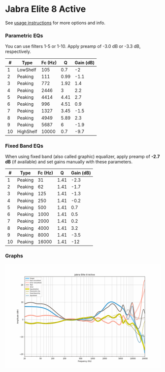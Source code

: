 # Jabra Elite 8 Active
See [usage instructions](https://github.com/jaakkopasanen/AutoEq#usage) for more options and info.

### Parametric EQs
You can use filters 1-5 or 1-10. Apply preamp of -3.0 dB or -3.3 dB, respectively.

|   # | Type      |   Fc (Hz) |    Q |   Gain (dB) |
|-----|-----------|-----------|------|-------------|
|   1 | LowShelf  |       105 | 0.7  |        -2   |
|   2 | Peaking   |       111 | 0.99 |        -1.1 |
|   3 | Peaking   |       772 | 1.92 |         1.4 |
|   4 | Peaking   |      2446 | 3    |         2.2 |
|   5 | Peaking   |      4414 | 4.41 |         2.7 |
|   6 | Peaking   |       996 | 4.51 |         0.9 |
|   7 | Peaking   |      1327 | 3.45 |        -1.5 |
|   8 | Peaking   |      4949 | 5.89 |         2.3 |
|   9 | Peaking   |      5687 | 6    |        -1.9 |
|  10 | HighShelf |     10000 | 0.7  |        -9.7 |

### Fixed Band EQs
When using fixed band (also called graphic) equalizer, apply preamp of **-2.7 dB** (if available) and set gains manually with these parameters.

|   # | Type    |   Fc (Hz) |    Q |   Gain (dB) |
|-----|---------|-----------|------|-------------|
|   1 | Peaking |        31 | 1.41 |        -2.3 |
|   2 | Peaking |        62 | 1.41 |        -1.7 |
|   3 | Peaking |       125 | 1.41 |        -1.3 |
|   4 | Peaking |       250 | 1.41 |        -0.2 |
|   5 | Peaking |       500 | 1.41 |         0.7 |
|   6 | Peaking |      1000 | 1.41 |         0.5 |
|   7 | Peaking |      2000 | 1.41 |         0.2 |
|   8 | Peaking |      4000 | 1.41 |         3.2 |
|   9 | Peaking |      8000 | 1.41 |        -3.5 |
|  10 | Peaking |     16000 | 1.41 |       -12   |

### Graphs
![](./Jabra%20Elite%208%20Active.png)
